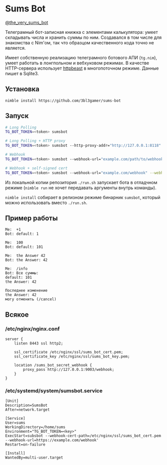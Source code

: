 # Sums Bot

[@the_very_sums_bot](https://t.me/the_very_sums_bot)

Телеграмный бот-записная книжка с элементами калькулятора: умеет складывать числа и хранить суммы по ним. Создавался в том числе для знакомства с Nim'ом, так что образцом качественного кода точно не является.

Имеет собственную реализацию телеграмного ботового АПИ (`tg.nim`), умеет работать в лонгпольном и вебхуковом режимах. В качестве HTTP-сервера использует [httpbeast](https://github.com/dom96/httpbeast) в многопоточном режиме. Данные пишет в Sqlite3.

## Установка

`nimble install https://github.com/3bl3gamer/sums-bot`

## Запуск

```bash
# Long Polling
TG_BOT_TOKEN=<token> sumsbot

# Long Polling + HTTP proxy
TG_BOT_TOKEN=<token> sumsbot --http-proxy-addr="http://127.0.0.1:8118"

# Webhook
TG_BOT_TOKEN=<token> sumsbot --webhook-url="example.com/path/to/webhook"

# Webhook + self-signed cert
TG_BOT_TOKEN=<token> sumsbot --webhook-url="example.com/webhook" --webhook-cert-path="path/to/cert.pem"
```

Из локальной копии репозитория `./run.sh` запускает бота в отладчном режиме (`nimble run` не хочет передавать аргументы внутрь команды).

`nimble install` собирает в релизном режиме бинарник `sumsbot`, который можно использовать вместо `./run.sh`.

## Пример работы
```
Me:  +1
Bot: default: 1

Me:  100
Bot: default: 101

Me:  the Answer 42
Bot: the Answer: 42

Me:  /info
Bot: Все суммы:
default: 101
the Answer: 42

Последнее изменение
the Answer: 42
могу отменить (/cancel)
```

## Всякое

### /etc/nginx/nginx.conf
```
server {
    listen 8443 ssl http2;

    ssl_certificate /etc/nginx/ssl/sums_bot_cert.pem;
    ssl_certificate_key /etc/nginx/ssl/sums_bot_key.pem;

    location /sums_bot_secret_webhook {
        proxy_pass http://127.0.0.1:9003/webhook;
    }
}
```

### /etc/systemd/system/sumsbot.service
```
[Unit]
Description=SumsBot
After=network.target

[Service]
User=sums
WorkingDirectory=/home/sums
Environment="TG_BOT_TOKEN=<key>"
ExecStart=subsbot --webhook-cert-path=/etc/nginx/ssl/sums_bot_cert.pem --webhook-url=https://example.com/webhook'
Restart=on-failure

[Install]
WantedBy=multi-user.target
```